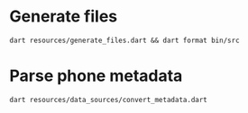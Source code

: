 

# Generate files

```
dart resources/generate_files.dart && dart format bin/src
```

# Parse phone metadata

```
dart resources/data_sources/convert_metadata.dart
```